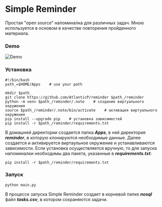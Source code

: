 # Simple Reminder
Простая "open source" напоминалка для различных задач. Мною используется в основом в качестве повторения пройденного материала.
### Demo
![Demo](media/reminder.gif)

### Установка
~~~
#!/bin/bash
path_=$HOME/Apps    # use your path

mkdir $path_
git clone https://github.com/AtlanticP/reminder $path_/reminder
python -m venv $path_/reminder/.note    # создание виртуального окружения
source $path_/reminder/.note/bin/activate    # активация виртуального окружения
pip install --upgrade pip    # установка зависимостей
pip install -r $path_/reminder/requirements.txt
~~~
В домашней директории создается папка ***Apps***, в ней директория ***reminder***, в которую клонируются необходимые данные. Далее создается и активируется виртаульное окружение и устанавливаются зависимости.
Если установка осуществляется вручную, то для запуска напоминалки необходимы два пакета, указанные в ***requirements.txt***: 
~~~
pip install -r $path_/reminder/requirements.txt
~~~
### Запуск
~~~
python main.py
~~~
В процессе запуска Simple Reminder создает в корневой папке ***nosql*** файл ***tasks.csv***, в котором сохраняются задачи.
